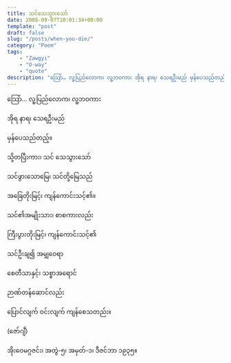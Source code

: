 ```yaml
---
title: သင်သေသွားသော်
date: 2008-09-07T10:01:34+00:00
template: "post"  
draft: false  
slug: "/posts/when-you-die/"  
category: "Poem"
tags:
    - "Zawgyi"
    - "O-way"
    - "quote"
description: "သြော်… လူ့ပြည်လောက၊ လူ့ဘဝကား အိုရ နာရ၊ သေရဦးမည် မှန်ပေသည်တည့်။"
---
```

သြော်&#8230; လူ့ပြည်လောက၊ လူ့ဘဝကား
  
အိုရ နာရ၊ သေရဦးမည်
  
မှန်ပေသည်တည့်။

သို့တပြီးကား၊ သင် သေသွားသော်
  
သင်ဖွားသောမြေ၊ သင်တို့မြေသည်
  
အခြေတိုးမြင့်၊ ကျန်ကောင်းသင့်၏။

သင်၏အမျိုးသား၊ စာစကားလည်း
  
ကြီးပွားတိုးမြင့်၊ ကျန်ကောင်းသင့်၏

သင်ဦးချ၍ အမျှဝေရာ
  
စေတီသာနှင့်၊ သစ္စာအရောင်
  
ဉာဏ်တန်ဆောင်လည်း
  
ပြောင်လျက် ဝင်းလျက် ကျန်စေသတည်း။

(ဇော်ဂျီ)

အိုးဝေမဂ္ဂဇင်း၊ အတွဲ-၅၊ အမှတ်-၁၊ ဒီဇင်ဘာ ၁၉၃၅။